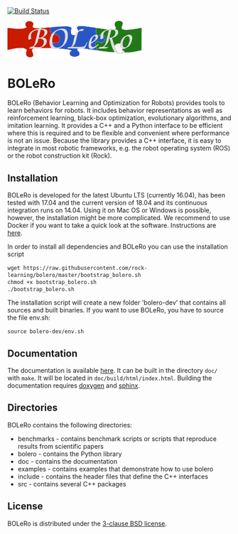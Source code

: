 [![Build Status](https://travis-ci.org/rock-learning/bolero.svg?branch=master)](https://travis-ci.org/rock-learning/bolero)

<img width="60%" src="doc/source/_static/logo.png" />

# BOLeRo

BOLeRo (Behavior Learning and Optimization for Robots) provides tools to learn
behaviors for robots. It includes behavior representations as well as
reinforcement learning, black-box optimization, evolutionary algorithms, and
imitation learning. It provides a C++ and a Python interface to be efficient
where this is required and to be flexible and convenient where performance is
not an issue. Because the library provides a C++ interface, it is easy to
integrate in most robotic frameworks, e.g. the robot operating system (ROS) or
the robot construction kit (Rock).

## Installation

BOLeRo is developed for the latest Ubuntu LTS (currently 16.04), has been
tested with 17.04 and the current version of 18.04 and its continuous
integration runs on 14.04.
Using it on Mac OS or Windows is possible, however, the installation might be
more complicated. We recommend to use Docker if you want to take a quick
look at the software. Instructions are
[here](https://github.com/rock-learning/bolero/docker/README.md#create-container).

In order to install all dependencies and BOLeRo you can use the installation
script

    wget https://raw.githubusercontent.com/rock-learning/bolero/master/bootstrap_bolero.sh
    chmod +x bootstrap_bolero.sh
    ./bootstrap_bolero.sh

The installation script will create a new folder 'bolero-dev' that contains
all sources and built binaries. If you want to use BOLeRo, you have to source
the file env.sh:

    source bolero-dev/env.sh

## Documentation

The documentation is available [here](https://rock-learning.github.io/bolero).
It can be built in the directory `doc/` with `make`. It will be located
in `doc/build/html/index.html`. Building the documentation requires
[doxygen](http://www.stack.nl/~dimitri/doxygen/) and
[sphinx](http://sphinx-doc.org/).

## Directories

BOLeRo contains the following directories:

* benchmarks - contains benchmark scripts or scripts that reproduce results
  from scientific papers
* bolero - contains the Python library
* doc - contains the documentation
* examples - contains examples that demonstrate how to use bolero
* include - contains the header files that define the C++ interfaces
* src - contains several C++ packages

## License

BOLeRo is distributed under the
[3-clause BSD license](https://opensource.org/licenses/BSD-3-Clause).
